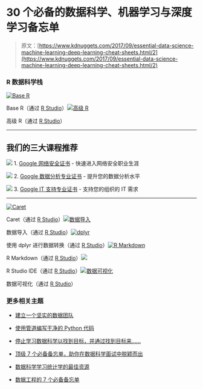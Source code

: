 # 30 个必备的数据科学、机器学习与深度学习备忘单

> 原文：[https://www.kdnuggets.com/2017/09/essential-data-science-machine-learning-deep-learning-cheat-sheets.html/2](https://www.kdnuggets.com/2017/09/essential-data-science-machine-learning-deep-learning-cheat-sheets.html/2)

### R 数据科学栈

[![Base R](../Images/dbe69af5fa894fec53e2fffe7ad7b4e0.png)](https://github.com/rstudio/cheatsheets/raw/master/base-r.pdf)

Base R（通过 [R Studio](https://www.rstudio.com/resources/cheatsheets/)）[![高级 R](../Images/dc3301f4812c8c7f4d19fbb2296f7f67.png)](https://www.rstudio.com/wp-content/uploads/2016/02/advancedR.pdf)

高级 R（通过 [R Studio](https://www.rstudio.com/resources/cheatsheets/)）

* * *

## 我们的三大课程推荐

![](../Images/0244c01ba9267c002ef39d4907e0b8fb.png) 1\. [Google 网络安全证书](https://www.kdnuggets.com/google-cybersecurity) - 快速进入网络安全职业生涯

![](../Images/e225c49c3c91745821c8c0368bf04711.png) 2\. [Google 数据分析专业证书](https://www.kdnuggets.com/google-data-analytics) - 提升您的数据分析水平

![](../Images/0244c01ba9267c002ef39d4907e0b8fb.png) 3\. [Google IT 支持专业证书](https://www.kdnuggets.com/google-itsupport) - 支持您的组织的 IT 需求

* * *

[![Caret](../Images/52536bce5a2cf653b4075959504f0c3d.png)](https://github.com/rstudio/cheatsheets/raw/master/caret.pdf)

Caret（通过 [R Studio](https://www.rstudio.com/resources/cheatsheets/)）[![数据导入](../Images/6b114d555b2fc199cab9094ffaf7d021.png)](https://github.com/rstudio/cheatsheets/raw/master/data-import.pdf)

数据导入（通过 [R Studio](https://www.rstudio.com/resources/cheatsheets/)）[![dplyr](../Images/e1cfaac0cab3420cdab5aa90eb51b958.png)](https://github.com/rstudio/cheatsheets/raw/master/data-transformation.pdf)

使用 dplyr 进行数据转换（通过 [R Studio](https://www.rstudio.com/resources/cheatsheets/)）[![R Markdown](../Images/a4636429b1ec9ffa962e5e8cb15e7df0.png)](https://github.com/rstudio/cheatsheets/raw/master/rmarkdown-2.0.pdf)

R Markdown（通过 [R Studio](https://www.rstudio.com/resources/cheatsheets/)）[![](../Images/71e06ec1ba0c33e5df7648c43d311f67.png)](https://github.com/rstudio/cheatsheets/raw/master/rstudio-ide.pdf)

R Studio IDE（通过 [R Studio](https://github.com/rstudio/cheatsheets/raw/master/source/pdfs/rstudio-IDE-cheatsheet.pdf)）[![数据可视化](../Images/56b9e8d4824769d2a22070a433ba816c.png)](https://github.com/rstudio/cheatsheets/raw/master/data-visualization-2.1.pdf)

数据可视化（通过 [R Studio](https://github.com/rstudio/cheatsheets/raw/master/source/pdfs/ggplot2-cheatsheet-2.1.pdf)）

### 更多相关主题

+   [建立一个坚实的数据团队](https://www.kdnuggets.com/2021/12/build-solid-data-team.html)

+   [使用管道编写干净的 Python 代码](https://www.kdnuggets.com/2021/12/write-clean-python-code-pipes.html)

+   [停止学习数据科学以找到目标，并通过找到目标来……](https://www.kdnuggets.com/2021/12/stop-learning-data-science-find-purpose.html)

+   [顶级 7 个必备备忘单，助你在数据科学面试中脱颖而出](https://www.kdnuggets.com/top-7-essential-cheat-sheets-to-ace-your-data-science-interview)

+   [数据科学学习统计学的最佳资源](https://www.kdnuggets.com/2021/12/springboard-top-resources-learn-data-science-statistics.html)

+   [数据工程的 7 个必备备忘单](https://www.kdnuggets.com/2022/12/7-essential-cheat-sheets-data-engineering.html)
